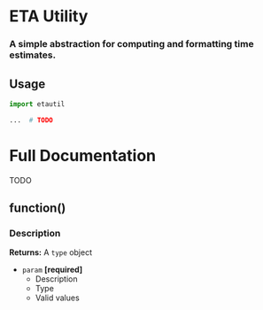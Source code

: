 # ETA Utility
### A simple abstraction for computing and formatting time estimates.

## Usage
```python
import etautil

...  # TODO
```

# Full Documentation
TODO

## function()
### Description
**Returns:** A `type` object
- `param` **[required]**
  - Description
  - Type
  - Valid values
